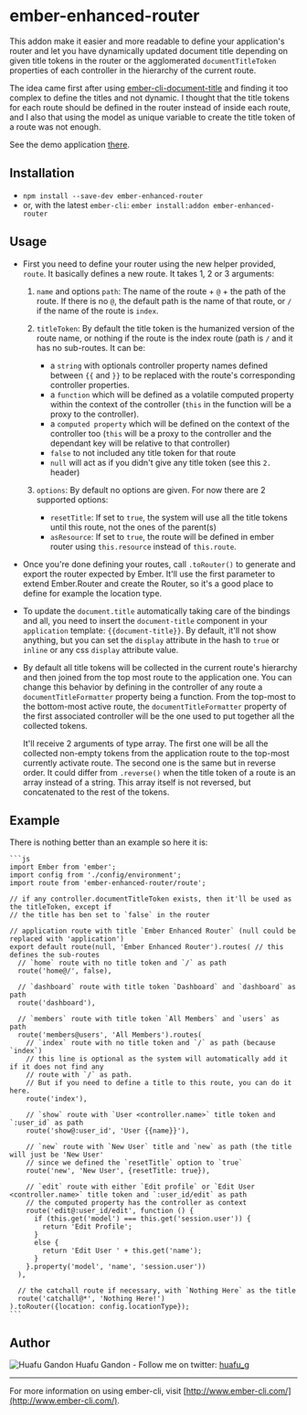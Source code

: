 # ember-enhanced-router

This addon make it easier and more readable to define your application's router and let you have
dynamically updated document title depending on given title tokens in the router or the agglomerated
`documentTitleToken` properties of each controller in the hierarchy of the current route.

The idea came first after using [ember-cli-document-title](https://github.com/kimroen/ember-cli-document-title)
and finding it too complex to define the titles and not dynamic. I thought that the title tokens for
each route should be defined in the router instead of inside each route, and I also that using the
model as unique variable to create the title token of a route was not enough.

See the demo application [there](http://huafu.github.io/ember-enhanced-router/).


## Installation

* `npm install --save-dev ember-enhanced-router`
* or, with the latest `ember-cli`: `ember install:addon ember-enhanced-router`


## Usage

* First you need to define your router using the new helper provided, `route`. It basically defines
a new route. It takes 1, 2 or 3 arguments:

    1. `name` and options `path`: The name of the route + `@` + the path of the route. If there is no
    `@`, the default path is the name of that route, or `/` if the name of the route is `index`.
    
    2. `titleToken`: By default the title token is the humanized version of the route name, or
    nothing if the route is the index route (path is `/` and it has no sub-routes. It can be:
    
        - a `string` with optionals controller property names defined between `{{` and `}}` to be
        replaced with the route's corresponding controller properties.
        - a `function` which will be defined as a volatile computed property within the context of
        the controller (`this` in the function will be a proxy to the controller).
        - a `computed property` which will be defined on the context of the controller too (`this`
        will be a proxy to the controller and the dependant key will be relative to that controller)
        - `false` to not included any title token for that route
        - `null` will act as if you didn't give any title token (see this `2.` header)
        
    3. `options`: By default no options are given. For now there are 2 supported options:
    
        - `resetTitle`: If set to `true`, the system will use all the title tokens until this route,
        not the ones of the parent(s)
        - `asResource`: If set to `true`, the route will be defined in ember router using
        `this.resource` instead of `this.route`.
        
* Once you're done defining your routes, call `.toRouter()` to generate and export the router
expected by Ember. It'll use the first parameter to extend Ember.Router and create the Router, so
it's a good place to define for example the location type.

* To update the `document.title` automatically taking care of the bindings and all, you need to insert the
`document-title` component in your `application` template: `{{document-title}}`. By default, it'll
not show anything, but you can set the `display` attribute in the hash to `true` or `inline` or any
css `display` attribute value.

* By default all title tokens will be collected in the current route's hierarchy and then joined from
the top most route to the application one. You can change this behavior by defining in the controller
of any route a `documentTitleFormatter` property being a function. From the top-most to the bottom-most
active route, the `documentTitleFormatter` property of the first associated controller will be the
one used to put together all the collected tokens.

    It'll receive 2 arguments of type array. The first one will be all the collected non-empty tokens
    from the application route to the top-most currently activate route. The second one is the same
    but in reverse order. It could differ from `.reverse()` when the title token of a route is an array
    instead of a string. This array itself is not reversed, but concatenated to the rest of the tokens.

## Example

There is nothing better than an example so here it is:

    ```js
    import Ember from 'ember';
    import config from './config/environment';
    import route from 'ember-enhanced-router/route';
    
    // if any controller.documentTitleToken exists, then it'll be used as the titleToken, except if
    // the title has ben set to `false` in the router
    
    // application route with title `Ember Enhanced Router` (null could be replaced with 'application')
    export default route(null, 'Ember Enhanced Router').routes( // this defines the sub-routes
      // `home` route with no title token and `/` as path
      route('home@/', false),
    
      // `dashboard` route with title token `Dashboard` and `dashboard` as path
      route('dashboard'),
    
      // `members` route with title token `All Members` and `users` as path
      route('members@users', 'All Members').routes(
        // `index` route with no title token and `/` as path (because `index`)
        // this line is optional as the system will automatically add it if it does not find any
        // route with `/` as path.
        // But if you need to define a title to this route, you can do it here.
        route('index'),
    
        // `show` route with `User <controller.name>` title token and `:user_id` as path
        route('show@:user_id', 'User {{name}}'),
    
        // `new` route with `New User` title and `new` as path (the title will just be 'New User'
        // since we defined the `resetTitle` option to `true`
        route('new', 'New User', {resetTitle: true}),
    
        // `edit` route with either `Edit profile` or `Edit User <controller.name>` title token and `:user_id/edit` as path
        // the computed property has the controller as context
        route('edit@:user_id/edit', function () {
          if (this.get('model') === this.get('session.user')) {
            return 'Edit Profile';
          }
          else {
            return 'Edit User ' + this.get('name');
          }
        }.property('model', 'name', 'session.user'))
      ),
    
      // the catchall route if necessary, with `Nothing Here` as the title
      route('catchall@*', 'Nothing Here!')
    ).toRouter({location: config.locationType});
    ```


## Author

![Huafu Gandon](https://s.gravatar.com/avatar/950590a0d4bc96f4a239cac955112eeb?s=24)
Huafu Gandon - Follow me on twitter: [huafu_g](https://twitter.com/huafu_g)

---

For more information on using ember-cli, visit [http://www.ember-cli.com/](http://www.ember-cli.com/).
